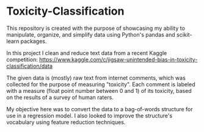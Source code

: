 # Toxicity-Classification
This repository is created with the purpose of showcasing my ability to manipulate, organize, and simplify data using Python's pandas and scikit-learn packages.

In this project I clean and reduce text data from a recent Kaggle competition:
https://www.kaggle.com/c/jigsaw-unintended-bias-in-toxicity-classification/data

The given data is (mostly) raw text from internet comments, which was collected for the purpose of measuring "toxicity".  Each comment is labeled with a measure (float point number between 0 and 1) of its toxicity, based on the results of a survey of human raters.

My objective here was to convert the data to a bag-of-words structure for use in a regression model.  I also looked to improve the structure's vocabulary using feature reduction techniques.
